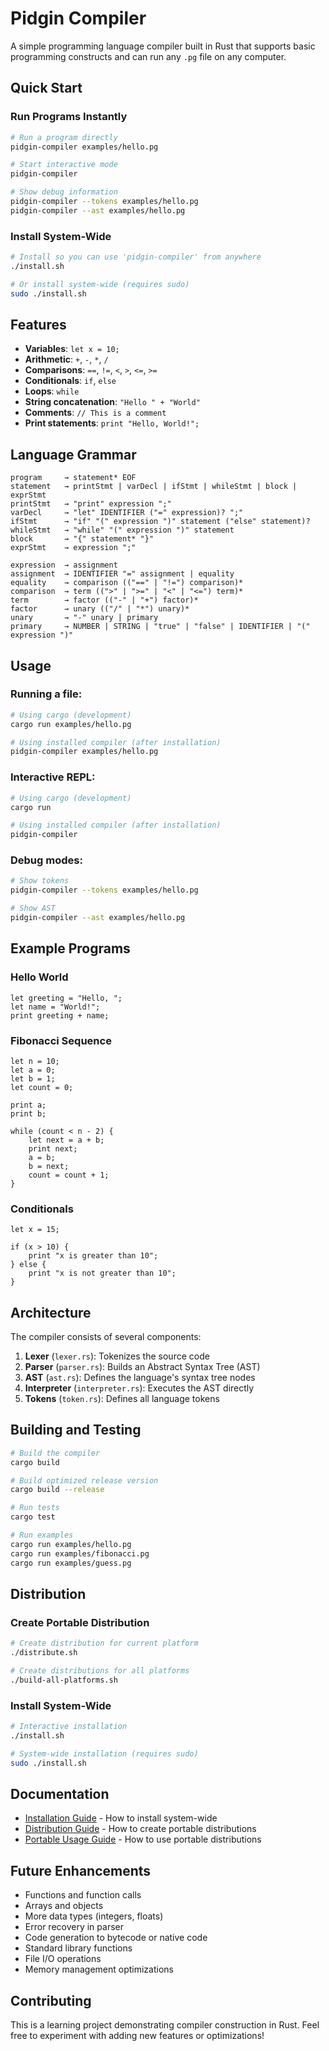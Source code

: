 # Pidgin Compiler

A simple programming language compiler built in Rust that supports basic programming constructs and can run any `.pg` file on any computer.

## Quick Start

### Run Programs Instantly

```bash
# Run a program directly
pidgin-compiler examples/hello.pg

# Start interactive mode
pidgin-compiler

# Show debug information
pidgin-compiler --tokens examples/hello.pg
pidgin-compiler --ast examples/hello.pg
```

### Install System-Wide

```bash
# Install so you can use 'pidgin-compiler' from anywhere
./install.sh

# Or install system-wide (requires sudo)
sudo ./install.sh
```

## Features

- **Variables**: `let x = 10;`
- **Arithmetic**: `+`, `-`, `*`, `/`
- **Comparisons**: `==`, `!=`, `<`, `>`, `<=`, `>=`
- **Conditionals**: `if`, `else`
- **Loops**: `while`
- **String concatenation**: `"Hello " + "World"`
- **Comments**: `// This is a comment`
- **Print statements**: `print "Hello, World!";`

## Language Grammar

```
program     → statement* EOF
statement   → printStmt | varDecl | ifStmt | whileStmt | block | exprStmt
printStmt   → "print" expression ";"
varDecl     → "let" IDENTIFIER ("=" expression)? ";"
ifStmt      → "if" "(" expression ")" statement ("else" statement)?
whileStmt   → "while" "(" expression ")" statement
block       → "{" statement* "}"
exprStmt    → expression ";"

expression  → assignment
assignment  → IDENTIFIER "=" assignment | equality
equality    → comparison (("==" | "!=") comparison)*
comparison  → term ((">" | ">=" | "<" | "<=") term)*
term        → factor (("-" | "+") factor)*
factor      → unary (("/" | "*") unary)*
unary       → "-" unary | primary
primary     → NUMBER | STRING | "true" | "false" | IDENTIFIER | "(" expression ")"
```

## Usage

### Running a file:
```bash
# Using cargo (development)
cargo run examples/hello.pg

# Using installed compiler (after installation)
pidgin-compiler examples/hello.pg
```

### Interactive REPL:
```bash
# Using cargo (development)
cargo run

# Using installed compiler (after installation)
pidgin-compiler
```

### Debug modes:
```bash
# Show tokens
pidgin-compiler --tokens examples/hello.pg

# Show AST
pidgin-compiler --ast examples/hello.pg
```

## Example Programs

### Hello World
```pidgin
let greeting = "Hello, ";
let name = "World!";
print greeting + name;
```

### Fibonacci Sequence
```pidgin
let n = 10;
let a = 0;
let b = 1;
let count = 0;

print a;
print b;

while (count < n - 2) {
    let next = a + b;
    print next;
    a = b;
    b = next;
    count = count + 1;
}
```

### Conditionals
```pidgin
let x = 15;

if (x > 10) {
    print "x is greater than 10";
} else {
    print "x is not greater than 10";
}
```

## Architecture

The compiler consists of several components:

1. **Lexer** (`lexer.rs`): Tokenizes the source code
2. **Parser** (`parser.rs`): Builds an Abstract Syntax Tree (AST)
3. **AST** (`ast.rs`): Defines the language's syntax tree nodes
4. **Interpreter** (`interpreter.rs`): Executes the AST directly
5. **Tokens** (`token.rs`): Defines all language tokens

## Building and Testing

```bash
# Build the compiler
cargo build

# Build optimized release version
cargo build --release

# Run tests
cargo test

# Run examples
cargo run examples/hello.pg
cargo run examples/fibonacci.pg
cargo run examples/guess.pg
```

## Distribution

### Create Portable Distribution
```bash
# Create distribution for current platform
./distribute.sh

# Create distributions for all platforms
./build-all-platforms.sh
```

### Install System-Wide
```bash
# Interactive installation
./install.sh

# System-wide installation (requires sudo)
sudo ./install.sh
```

## Documentation

- [Installation Guide](INSTALLATION.md) - How to install system-wide
- [Distribution Guide](DISTRIBUTION.md) - How to create portable distributions
- [Portable Usage Guide](PORTABLE_USAGE.md) - How to use portable distributions

## Future Enhancements

- Functions and function calls
- Arrays and objects
- More data types (integers, floats)
- Error recovery in parser
- Code generation to bytecode or native code
- Standard library functions
- File I/O operations
- Memory management optimizations

## Contributing

This is a learning project demonstrating compiler construction in Rust. Feel free to experiment with adding new features or optimizations!
